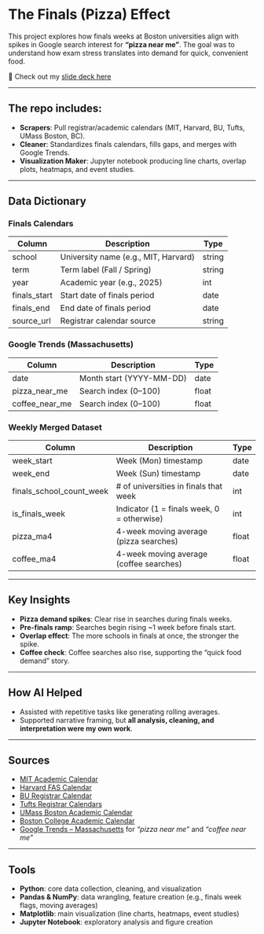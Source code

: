 # The Finals (Pizza) Effect  
This project explores how finals weeks at Boston universities align with spikes in Google search interest for **“pizza near me”**. The goal was to understand how exam stress translates into demand for quick, convenient food.  

📑 Check out my [slide deck here](https://www.canva.com/design/DAGzFpATp2c/hnRAEQsEyQu5E6FmyvH8sg/view?utm_content=DAGzFpATp2c&utm_campaign=designshare&utm_medium=link2&utm_source=uniquelinks&utlId=h9dd6fcb2bb)

---

## The repo includes:
- **Scrapers**: Pull registrar/academic calendars (MIT, Harvard, BU, Tufts, UMass Boston, BC).  
- **Cleaner**: Standardizes finals calendars, fills gaps, and merges with Google Trends.  
- **Visualization Maker**: Jupyter notebook producing line charts, overlap plots, heatmaps, and event studies.

---

## Data Dictionary  

### Finals Calendars  
| Column        | Description                           | Type   |
|---------------|---------------------------------------|--------|
| school        | University name (e.g., MIT, Harvard)  | string |
| term          | Term label (Fall / Spring)            | string |
| year          | Academic year (e.g., 2025)            | int    |
| finals_start  | Start date of finals period           | date   |
| finals_end    | End date of finals period             | date   |
| source_url    | Registrar calendar source             | string |

### Google Trends (Massachusetts)  
| Column         | Description                    | Type  |
|----------------|--------------------------------|-------|
| date           | Month start (YYYY-MM-DD)       | date  |
| pizza_near_me  | Search index (0–100)           | float |
| coffee_near_me | Search index (0–100)           | float |

### Weekly Merged Dataset  
| Column                  | Description                                 | Type  |
|--------------------------|---------------------------------------------|-------|
| week_start               | Week (Mon) timestamp                        | date  |
| week_end                 | Week (Sun) timestamp                        | date  |
| finals_school_count_week | # of universities in finals that week       | int   |
| is_finals_week           | Indicator (1 = finals week, 0 = otherwise)  | int   |
| pizza_ma4                | 4-week moving average (pizza searches)      | float |
| coffee_ma4               | 4-week moving average (coffee searches)     | float |

---

## Key Insights
- **Pizza demand spikes**: Clear rise in searches during finals weeks.  
- **Pre-finals ramp**: Searches begin rising ~1 week before finals start.  
- **Overlap effect**: The more schools in finals at once, the stronger the spike.  
- **Coffee check**: Coffee searches also rise, supporting the “quick food demand” story.  

---

## How AI Helped
- Assisted with repetitive tasks like generating rolling averages.  
- Supported narrative framing, but **all analysis, cleaning, and interpretation were my own work**.  

---

## Sources
- [MIT Academic Calendar](https://registrar.mit.edu/calendar)  
- [Harvard FAS Calendar](https://registrar.fas.harvard.edu/calendars)  
- [BU Registrar Calendar](https://www.bu.edu/reg/calendars/semester/)  
- [Tufts Registrar Calendars](https://students.tufts.edu/registrar/calendars)  
- [UMass Boston Academic Calendar](https://www.umb.edu/registrar/academic-calendar/)  
- [Boston College Academic Calendar](https://www.bc.edu/bc-web/offices/student-services/registrar/academic-calendar.html)  
- [Google Trends – Massachusetts](https://trends.google.com) for *“pizza near me”* and *“coffee near me”*  
 

---

## Tools
- **Python**: core data collection, cleaning, and visualization
- **Pandas & NumPy**: data wrangling, feature creation (e.g., finals week flags, moving averages)
- **Matplotlib**: main visualization (line charts, heatmaps, event studies)
- **Jupyter Notebook**: exploratory analysis and figure creation 
